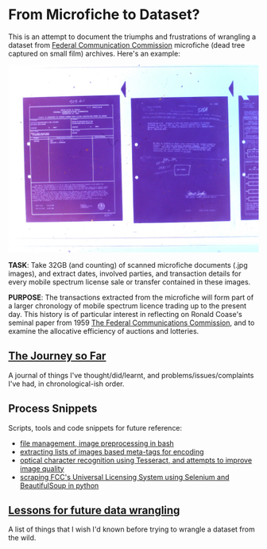 # From Microfiche to Dataset?

This is an attempt to document the triumphs and frustrations of wrangling a dataset from [Federal Communication Commission](https://www.fcc.gov/) microfiche (dead tree captured on small film) archives. Here's an example:

![microfiche](scans/FCIA.jpg.jpg)

**TASK**: Take 32GB (and counting) of scanned microfiche documents (.jpg images), and extract dates, involved parties, and transaction details for every mobile spectrum license sale or transfer contained in these images.

**PURPOSE**: The transactions extracted from the microfiche will form part of a larger chronology of mobile spectrum licence trading up to the present day. This history is of particular interest in reflecting on Ronald Coase's seminal paper from 1959 [The Federal Communications Commission](http://www.jstor.org/stable/724927), and to examine the allocative efficiency of auctions and lotteries.

## [The Journey so Far](journal.md)

A journal of things I've thought/did/learnt, and problems/issues/complaints I've had, in chronological-ish order.   

## Process Snippets

Scripts, tools and code snippets for future reference:

- [file management, image preprocessing in bash](/processes/pre-tagging)
- [extracting lists of images based meta-tags for encoding](/processes/list-extractions)
- [optical character recognition using Tesseract, and attempts to improve image quality](/processes/tesseract-imgqual)
- [scraping FCC's Universal Licensing System using Selenium and BeautifulSoup in python](https://github.com/cynthiahqy/uls-scraping)

## [Lessons for future data wrangling](learnings.md)

A list of things that I wish I'd known before trying to wrangle a dataset from the wild. 
